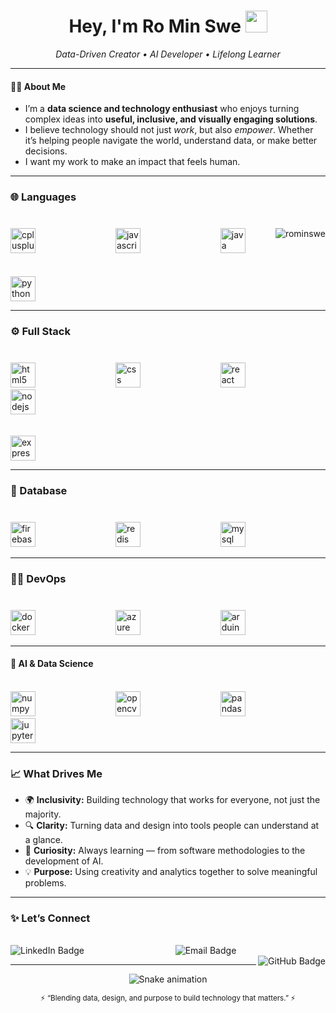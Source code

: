<!-- 🌟 Ro Min Swe | GitHub Profile README 🌟 -->
<h1 align="center">Hey, I'm <strong>Ro Min Swe</strong> <img src="https://media.giphy.com/media/hvRJCLFzcasrR4ia7z/giphy.gif" width="35"> </h1>
<p align = "center">
  <em>Data-Driven Creator • AI Developer • Lifelong Learner</em>  
</p>

---  

#### 🙋‍♂️ About Me
- I’m a **data science and technology enthusiast** who enjoys turning complex ideas into **useful, inclusive, and visually engaging solutions**.
- I believe technology should not just *work*, but also *empower*. Whether it’s helping people navigate the world, understand data, or make better decisions.
- I want my work to make an impact that feels human.  

---

###

<h3 align="left">🌐 Languages</h3>

###
<br>
<div align="left">
  <img align = "right" src="https://github-readme-stats.vercel.app/api/top-langs?username=rominswe&show_icons=true&locale=en&layout=compact" alt="rominswe" />
  <img src="https://skillicons.dev/icons?i=cpp" height="40" alt="cplusplus logo"  />
  <img width="120" />
  <img src="https://skillicons.dev/icons?i=js" height="40" alt="javascript logo"  />
  <img width="120" />
  <img src="https://skillicons.dev/icons?i=java" height="40" alt="java logo"  />
  <img width="120" />
  <br><br><br>
  <img src="https://skillicons.dev/icons?i=py" height="40" alt="python logo"  />
</div>

---

###

<h3 align="left">⚙️ Full Stack</h3>

###
<br>
<div align ="left">
<img src="https://cdn.jsdelivr.net/gh/devicons/devicon/icons/html5/html5-original.svg" height="40" alt="html5 logo" />
<img width="120" />
<img src="https://skillicons.dev/icons?i=css" height="40" alt="css logo" />
<img width="120" />
<img src="https://cdn.jsdelivr.net/gh/devicons/devicon/icons/react/react-original.svg" height="40" alt="react logo" />
<img width="120" />
<img src="https://skillicons.dev/icons?i=nodejs" height="40" alt="nodejs logo" />
<br><br><br>
<img src="https://skillicons.dev/icons?i=express" height="40" alt="express logo" />
</div>

---

###

<h3 align="left">🫙 Database</h3>

###
<br>
<div align ="left">
  <img src="https://cdn.jsdelivr.net/gh/devicons/devicon/icons/firebase/firebase-plain-wordmark.svg" height="40" alt="firebase logo"  />
  <img width="120" />
  <img src="https://cdn.jsdelivr.net/gh/devicons/devicon/icons/redis/redis-original.svg" height="40" alt="redis logo"  />
  <img width="120" />
  <img src="https://skillicons.dev/icons?i=mysql" height="40" alt="mysql logo"  />
</div>

---
###

<h3 align="left">🧑‍💻 DevOps</h3>

###
<br>
<div align ="left">
  <img src="https://cdn.jsdelivr.net/gh/devicons/devicon/icons/docker/docker-plain-wordmark.svg" height="40" alt="docker logo"  />
  <img width="120" />
  <img src="https://skillicons.dev/icons?i=azure" height="40" alt="azure logo"  />
  <img width="120" />
  <img src="https://skillicons.dev/icons?i=arduino" height="40" alt="arduino logo"  />
</div>

---

#### 🧩 AI & Data Science  
<br>
<div align="left">
  <img src="https://img.shields.io/badge/NumPy-013243?logo=numpy&logoColor=white&style=for-the-badge" height="40" alt="numpy logo"  />
  <img width="120" />
  <img src="https://img.shields.io/badge/OpenCV-5C3EE8?logo=opencv&logoColor=white&style=for-the-badge" height="40" alt="opencv logo"  />
  <img width="120" />
  <img src="https://img.shields.io/badge/pandas-150458?logo=pandas&logoColor=white&style=for-the-badge" height="40" alt="pandas logo"  />
  <img width="120" />
  <img src="https://img.shields.io/badge/Jupyter-F37626?logo=jupyter&logoColor=black&style=for-the-badge" height="40" alt="jupyter logo"  />
</div>

---

### 📈 What Drives Me  

- 🌍 **Inclusivity:** Building technology that works for everyone, not just the majority.  
- 🔍 **Clarity:** Turning data and design into tools people can understand at a glance.  
- 🧩 **Curiosity:** Always learning — from software methodologies to the development of AI.  
- 💡 **Purpose:** Using creativity and analytics together to solve meaningful problems.

---

### ✨ Let’s Connect  
<br>
<div align="center">

  <a href="https://www.linkedin.com/in/ro-swe/" target="_blank" style="text-decoration: none; border: none; outline: none; margin: 0 10px;">
    <img src="https://img.shields.io/badge/LinkedIn-0077B5?logo=linkedin&logoColor=white" alt="LinkedIn Badge" style="border: none; outline: none;" align="left" />
  </a>
  
  <center>
    <a href="mailto:rominswe@gmail.com" target="_blank" style="text-decoration: none; border: none; outline: none; margin: 0 10px;">
    <img src="https://img.shields.io/badge/Email-D14836?logo=gmail&logoColor=white" alt="Email Badge" style="border: none; outline: none;" />
  </a>       
  </center>
  
  <a href="https://github.com/rominswe" target="_blank" style="text-decoration: none; border: none; outline: none; margin: 0 10px;">
    <img src="https://img.shields.io/badge/GitHub-181717?logo=github&logoColor=white" alt="GitHub Badge" style="border: none; outline: none;" align="right"/>
  </a>

</div>

---
<!-- Snake Game Repo View -->

<div align="center">
  <img src="https://profile-readme-generator.com/assets/snake.svg" alt="Snake animation" />
</div>

<p align="center">
  <sub>⚡ “Blending data, design, and purpose to build technology that matters.” ⚡</sub>
</p>
